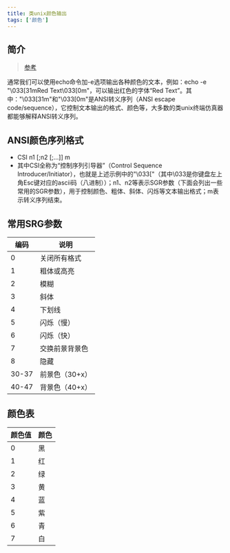 ```yaml
---
title: 类unix颜色输出
tags: ['颜色']
---
```

## 简介
>[参考](https://www.cnblogs.com/crabxx/p/4046498.html)

通常我们可以使用echo命令加-e选项输出各种颜色的文本，例如：echo -e "\033[31mRed Text\033[0m"，可以输出红色的字体“Red Text”。其中："\033[31m"和"\033[0m"是ANSI转义序列（ANSI escape code/sequence），它控制文本输出的格式、颜色等，大多数的类unix终端仿真器都能够解释ANSI转义序列。  

## ANSI颜色序列格式
* CSI n1 [;n2 [;…]] m
* 其中CSI全称为“控制序列引导器”（Control Sequence Introducer/Initiator），也就是上述示例中的"\033["（其中\033是你键盘左上角Esc键对应的ascii码（八进制））；n1、n2等表示SGR参数（下面会列出一些常用的SGR参数），用于控制颜色、粗体、斜体、闪烁等文本输出格式；m表示转义序列结束。

## 常用SRG参数
|  编码 |      说明      |
|-------|----------------|
| 0     | 关闭所有格式   |
| 1     | 粗体或高亮     |
| 2     | 模糊           |
| 3     | 斜体           |
| 4     | 下划线         |
| 5     | 闪烁（慢）     |
| 6     | 闪烁（快）     |
| 7     | 交换前景背景色 |
| 8     | 隐藏           |
| 30-37 | 前景色（30+x） |
| 40-47 | 背景色（40+x） |

## 颜色表
| 颜色值 | 颜色 |
|--------|------|
|      0 | 黑   |
|      1 | 红   |
|      2 | 绿   |
|      3 | 黄   |
|      4 | 蓝   |
|      5 | 紫   |
|      6 | 青   |
|      7 | 白   |
